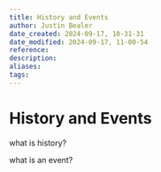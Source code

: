 ```yaml
---
title: History and Events
author: Justin Bealer
date_created: 2024-09-17, 10-31-31
date_modified: 2024-09-17, 11-00-54
reference: 
description: 
aliases: 
tags: 
---
```

# History and Events

what is history?

what is an event?
